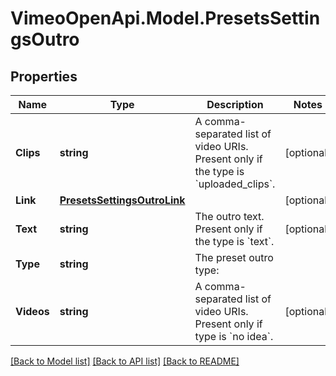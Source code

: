 # VimeoOpenApi.Model.PresetsSettingsOutro
## Properties

Name | Type | Description | Notes
------------ | ------------- | ------------- | -------------
**Clips** | **string** | A comma-separated list of video URIs. Present only if the type is &#x60;uploaded_clips&#x60;. | [optional] 
**Link** | [**PresetsSettingsOutroLink**](PresetsSettingsOutroLink.md) |  | [optional] 
**Text** | **string** | The outro text. Present only if the type is &#x60;text&#x60;. | [optional] 
**Type** | **string** | The preset outro type: | 
**Videos** | **string** | A comma-separated list of video URIs. Present only if type is &#x60;no idea&#x60;. | [optional] 

[[Back to Model list]](../README.md#documentation-for-models) [[Back to API list]](../README.md#documentation-for-api-endpoints) [[Back to README]](../README.md)

